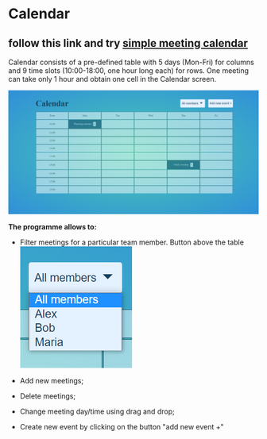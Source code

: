 # Сalendar 
## follow this link and try [simple meeting calendar](https://nataliakoshevaya.github.io/calendar/dist/calendar.html)

Calendar consists of a pre-defined table with 5 days (Mon-Fri) for columns and 9 time slots (10:00-18:00, one hour long each) for rows. One meeting can take only 1 hour and obtain one cell in the Calendar screen.  

![alt text](screenshots/calendar.png "Calendar")

**The programme allows to:**
 + Filter meetings for a particular team member. Button above the table
![alt text](screenshots/filter.png "filter")

 + Add new meetings;
 + Delete meetings;
 + Change meeting day/time using drag and drop;
 + Create new event by clicking on the button "add new event +" 
 
